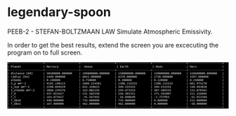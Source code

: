 # legendary-spoon
PEEB-2  -  STEFAN-BOLTZMAAN LAW
Simulate Atmospheric Emissivity.

In order to get the best results, extend the screen you are excecuting the program on to full screen.

![results](peeb2.png)
